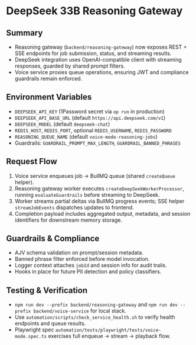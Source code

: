 # DeepSeek 33B Reasoning Gateway

## Summary

- Reasoning gateway (`backend/reasoning-gateway`) now exposes REST + SSE endpoints for job submission, status, and streaming results.
- DeepSeek integration uses OpenAI-compatible client with streaming responses, guarded by shared prompt filters.
- Voice service proxies queue operations, ensuring JWT and compliance guardrails remain enforced.

## Environment Variables

- `DEEPSEEK_API_KEY` (1Password secret via `op run` in production)
- `DEEPSEEK_API_BASE_URL` (default `https://api.deepseek.com/v1`)
- `DEEPSEEK_MODEL` (default `deepseek-chat`)
- `REDIS_HOST`, `REDIS_PORT`, optional `REDIS_USERNAME`, `REDIS_PASSWORD`
- `REASONING_QUEUE_NAME` (default `voice-mode-reasoning-jobs`)
- Guardrails: `GUARDRAIL_PROMPT_MAX_LENGTH`, `GUARDRAIL_BANNED_PHRASES`

## Request Flow

1. Voice service enqueues job -> BullMQ queue (shared `createQueue` helper).
2. Reasoning gateway worker executes `createDeepSeekWorkerProcessor`, running `evaluateGuardrails` before streaming to DeepSeek.
3. Worker streams partial deltas via BullMQ progress events; SSE helper `streamJobEvents` dispatches updates to frontend.
4. Completion payload includes aggregated output, metadata, and session identifiers for downstream memory storage.

## Guardrails & Compliance

- AJV schema validation on prompt/session metadata.
- Banned phrase filter enforced before model invocation.
- Logger context attaches `jobId` and session info for audit trails.
- Hooks in place for future PII detection and policy classifiers.

## Testing & Verification

- `npm run dev --prefix backend/reasoning-gateway` and `npm run dev --prefix backend/voice-service` for local stack.
- Use `automation/scripts/check_service_health.sh` to verify health endpoints and queue results.
- Playwright spec `automation/tests/playwright/tests/voice-mode.spec.ts` exercises full enqueue -> stream -> playback flow.

<!-- Last verified: 2025-10-02 -->

